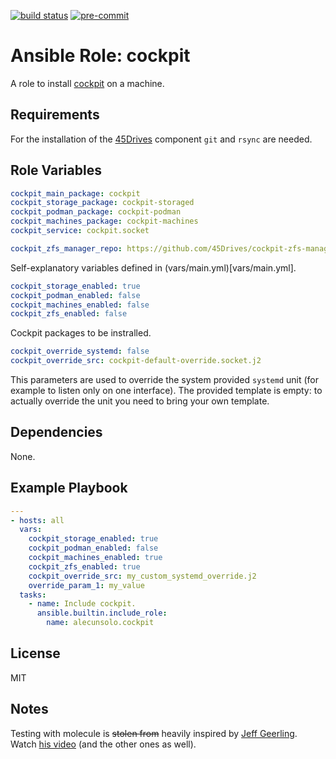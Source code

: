 [![build status](https://github.com/alecunsolo/ansible-role-cockpit/actions/workflows/ci.yml/badge.svg)](https://github.com/alecunsolo/ansible-role-cockpit/actions/workflows/ci.yml)
[![pre-commit](https://img.shields.io/badge/pre--commit-enabled-brightgreen?logo=pre-commit)](https://github.com/pre-commit/pre-commit)

Ansible Role: cockpit
=========

A role to install [cockpit](https://cockpit-project.org/) on a machine.

Requirements
------------

For the installation of the [45Drives](https://github.com/45Drives/cockpit-zfs-manager.git) component `git` and `rsync` are needed.

Role Variables
--------------

```yaml
cockpit_main_package: cockpit
cockpit_storage_package: cockpit-storaged
cockpit_podman_package: cockpit-podman
cockpit_machines_package: cockpit-machines
cockpit_service: cockpit.socket

cockpit_zfs_manager_repo: https://github.com/45Drives/cockpit-zfs-manager.git
```
Self-explanatory variables defined in (vars/main.yml)[vars/main.yml].
 ```yaml
cockpit_storage_enabled: true
cockpit_podman_enabled: false
cockpit_machines_enabled: false
cockpit_zfs_enabled: false
```
Cockpit packages to be instralled.

```yaml
cockpit_override_systemd: false
cockpit_override_src: cockpit-default-override.socket.j2
```
This parameters are used to override the system provided `systemd` unit (for example to listen only on one interface). The provided template is empty: to actually override the unit you need to bring your own template.

Dependencies
------------

None.

Example Playbook
----------------
```yaml
---
- hosts: all
  vars:
    cockpit_storage_enabled: true
    cockpit_podman_enabled: false
    cockpit_machines_enabled: true
    cockpit_zfs_enabled: true
    cockpit_override_src: my_custom_systemd_override.j2
    override_param_1: my_value
  tasks:
    - name: Include cockpit.
      ansible.builtin.include_role:
        name: alecunsolo.cockpit
```

License
-------

MIT

Notes
-----

Testing with molecule is ~~stolen from~~ heavily inspired by [Jeff Geerling](https://www.jeffgeerling.com/). Watch [his video](https://youtu.be/FaXVZ60o8L8) (and the other ones as well).

